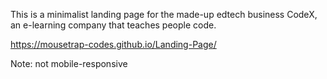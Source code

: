 This  is a minimalist landing page for the made-up edtech business CodeX, an e-learning company that teaches people code.



https://mousetrap-codes.github.io/Landing-Page/

Note: not mobile-responsive

